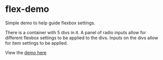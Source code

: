 # flex-demo
Simple demo to help guide flexbox settings.

There is a container with 5 divs in it. A panel of radio inputs allow for different flexbox settings to be applied to the divs. Inputs on the divs allow for item settings to be applied.

View the [demo here](https://andrewf414.github.io/flex-demo/)
